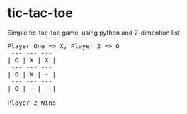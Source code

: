# tic-tac-toe
Simple tic-tac-toe game, using python and 2-dimention list

<pre>
Player One => X, Player 2 => O
 --- --- --- 
| O | X | X |
 --- --- --- 
| O | X | - |
 --- --- --- 
| O | - | - |
 --- --- ---  
Player 2 Wins
 </pre>
